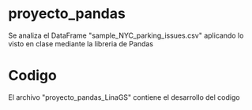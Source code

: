 # proyecto_pandas
Se analiza el DataFrame "sample_NYC_parking_issues.csv" aplicando lo visto en clase mediante la libreria de Pandas
# Codigo
El archivo "proyecto_pandas_LinaGS" contiene el desarrollo del codigo 
